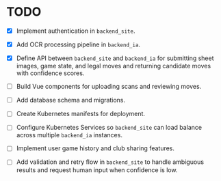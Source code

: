 # TODO

- [x] Implement authentication in `backend_site`.
- [x] Add OCR processing pipeline in `backend_ia`.
- [x] Define API between `backend_site` and `backend_ia` for submitting sheet
      images, game state, and legal moves and returning candidate moves with
      confidence scores.
- [ ] Build Vue components for uploading scans and reviewing moves.
- [ ] Add database schema and migrations.
- [ ] Create Kubernetes manifests for deployment.
- [ ] Configure Kubernetes Services so `backend_site` can load balance across
      multiple `backend_ia` instances.
- [ ] Implement user game history and club sharing features.
- [ ] Add validation and retry flow in `backend_site` to handle ambiguous
      results and request human input when confidence is low.

